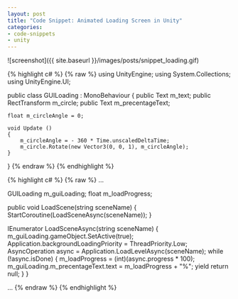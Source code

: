 ```yaml
---
layout: post
title: "Code Snippet: Animated Loading Screen in Unity"
categories:
- code-snippets
- unity
---
```



![screenshot]({{ site.baseurl }}/images/posts/snippet_loading.gif)


{% highlight c# %}
{% raw %}
using UnityEngine;
using System.Collections;
using UnityEngine.UI;

public class GUILoading : MonoBehaviour
{
    public Text m_text;
    public RectTransform m_circle;
    public Text m_precentageText;

    float m_circleAngle = 0;

    void Update ()
    {
        m_circleAngle = - 360 * Time.unscaledDeltaTime;
        m_circle.Rotate(new Vector3(0, 0, 1), m_circleAngle);
    }
} 
{% endraw %}
{% endhighlight %}


{% highlight c# %}
{% raw %}
...

GUILoading m_guiLoading;
float m_loadProgress;

public void LoadScene(string sceneName)
{
    StartCoroutine(LoadSceneAsync(sceneName));
}

IEnumerator LoadSceneAsync(string sceneName)
{
    m_guiLoading.gameObject.SetActive(true);
    Application.backgroundLoadingPriority = ThreadPriority.Low;
    AsyncOperation async = Application.LoadLevelAsync(sceneName);
    while (!async.isDone)
    {
        m_loadProgress = (int)(async.progress * 100);
        m_guiLoading.m_precentageText.text = m_loadProgress + "%";
        yield return null;
    }
}

...
{% endraw %}
{% endhighlight %}